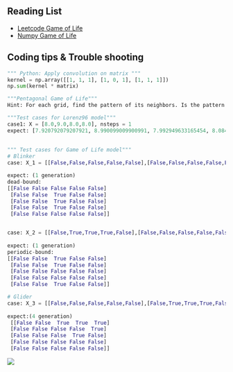 ## **Reading List**

  - [Leetcode Game of Life](https://leetcode.com/problems/game-of-life/)
  - [Numpy Game of Life](https://github.com/rougier/numpy-tutorial/blob/master/scripts/game-of-life-python.py)

## Coding tips & Trouble shooting

```python
""" Python: Apply convolution on matrix """
kernel = np.array([[1, 1, 1], [1, 0, 1], [1, 1, 1]])
np.sum(kernel * matrix)

"""Pentagonal Game of Life"""
Hint: For each grid, find the pattern of its neighbors. Is the pattern related to the index of this grid?

"""Test cases for Lorenz96 model"""
case1: X = [8.0,9.0,8.0,8.0], nsteps = 1
expect: [7.920792079207921, 8.990099009900991, 7.992949633165454, 8.084622935043805]
    
    
""" Test cases for Game of Life model"""
# Blinker
case: X_1 = [[False,False,False,False,False],[False,False,False,False,False],[False,True,True,True,False],[False,False,False,False,False],[False,False,False,False,False]]

expect: (1 generation)
dead-bound:
[[False False False False False]
 [False False  True False False]
 [False False  True False False]
 [False False  True False False]
 [False False False False False]]


case: X_2 = [[False,True,True,True,False],[False,False,False,False,False],[False,False,False,False,False],[False,False,False,False,False],[False,False,False,False,False]]
    
expect: (1 generation)
periodic-bound:
[[False False  True False False]
 [False False  True False False]
 [False False False False False]
 [False False False False False]
 [False False  True False False]]

# Glider
case: X_3 = [[False,False,False,False,False],[False,True,True,True,False],[False,False,False,True,False],[False,False,True,False,False],[False,False,False,False,False]]
    
expect:(4 generation)  
 [[False False  True  True  True]
 [False False False False  True]
 [False False False  True False]
 [False False False False False]
 [False False False False False]]

```

![](https://d3i71xaburhd42.cloudfront.net/330535fb0ef0208b050483453c6c489c2f23f059/6-Figure6-1.png)

